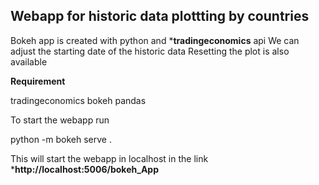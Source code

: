 ## Webapp for historic data plottting by countries

Bokeh app is created with python and  ***tradingeconomics** api
We can adjust the starting date of the historic data 
Resetting the plot is also available

**Requirement**

tradingeconomics
bokeh
pandas

To start the webapp run

python -m bokeh serve .


This will start the webapp in localhost in the link ***http://localhost:5006/bokeh_App**